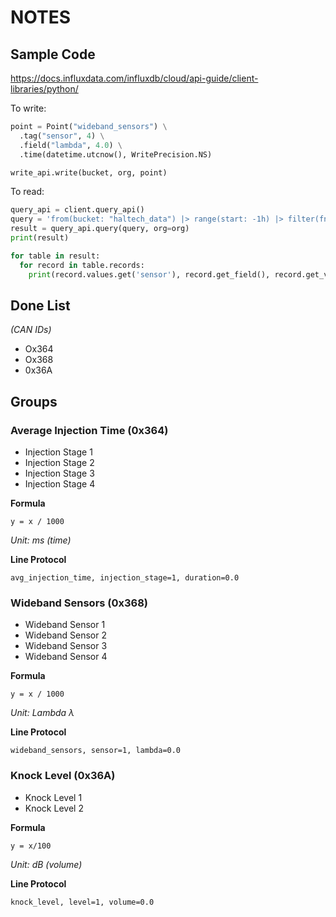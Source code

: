 # NOTES

## Sample Code

https://docs.influxdata.com/influxdb/cloud/api-guide/client-libraries/python/

To write:
```python
point = Point("wideband_sensors") \
  .tag("sensor", 4) \
  .field("lambda", 4.0) \
  .time(datetime.utcnow(), WritePrecision.NS)

write_api.write(bucket, org, point)
```

To read:
```python
query_api = client.query_api()
query = 'from(bucket: "haltech_data") |> range(start: -1h) |> filter(fn: (r) => r["_measurement"] == "wideband_sensors") |> filter(fn: (r) => r["sensor"] == "1")'
result = query_api.query(query, org=org)
print(result)

for table in result:
  for record in table.records:
    print(record.values.get('sensor'), record.get_field(), record.get_value())
```

## Done List
*(CAN IDs)*

- Ox364
- Ox368
- 0x36A

## Groups

### Average Injection Time (0x364)

- Injection Stage 1
- Injection Stage 2
- Injection Stage 3
- Injection Stage 4

**Formula**
```
y = x / 1000
``` 
*Unit: ms (time)*

**Line Protocol**
```
avg_injection_time, injection_stage=1, duration=0.0
```

###  Wideband Sensors (0x368)

- Wideband Sensor 1
- Wideband Sensor 2
- Wideband Sensor 3
- Wideband Sensor 4

**Formula**
```
y = x / 1000
``` 
*Unit: Lambda λ*

**Line Protocol**
```
wideband_sensors, sensor=1, lambda=0.0
```

###  Knock Level (0x36A)

- Knock Level 1
- Knock Level 2

**Formula**
```
y = x/100
``` 
*Unit: dB (volume)*

**Line Protocol**
```
knock_level, level=1, volume=0.0
```